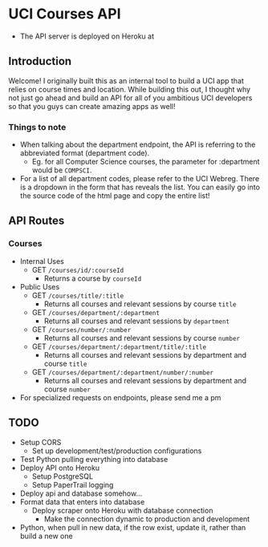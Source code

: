 # UCI Courses API 
- The API server is deployed on Heroku at <insert api website here>

## Introduction
Welcome! I originally built this as an internal tool to build a UCI app that relies on course times and location. While building this out, I thought why not just go ahead and build an API for all of you ambitious UCI developers so that you guys can create amazing apps as well!
### Things to note
- When talking about the department endpoint, the API is referring to the abbreviated format (department code).
  - Eg. for all Computer Science courses, the parameter for :department would be `COMPSCI`. 
- For a list of all department codes, please refer to the UCI Webreg. There is a dropdown in the form that has reveals the list. You can easily go into the source code of the html page and copy the entire list!

## API Routes

### Courses
- Internal Uses
  - GET `/courses/id/:courseId`
    - Returns a course by `courseId`
- Public Uses
  - GET `/courses/title/:title`
    - Returns all courses and relevant sessions by course `title`
  - GET `/courses/department/:department`
    - Returns all courses and relevant sessions by `department`
  - GET `/courses/number/:number`
    - Returns all courses and relevant sessions by course `number`
  - GET `/courses/department/:department/title/:title`
    - Returns all courses and relevant sessions by department and course `title`
  - GET `/courses/department/:department/number/:number`
    - Returns all courses and relevant sessions by department and course `number`
- For specialized requests on endpoints, please send me a pm

## TODO
- Setup CORS
  - Set up development/test/production configurations
- Test Python pulling everything into database
- Deploy API onto Heroku
  - Setup PostgreSQL
  - Setup PaperTrail logging
- Deploy api and database somehow...
- Format data that enters into database
  - Deploy scraper onto Heroku with database connection
    - Make the connection dynamic to production and development
- Python, when pull in new data, if the row exist, update it, rather than build a new one